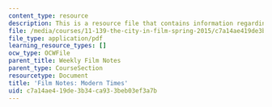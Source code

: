 ```yaml
---
content_type: resource
description: This is a resource file that contains information regarding modern times.
file: /media/courses/11-139-the-city-in-film-spring-2015/c7a14ae419de3b34ca933beb03ef3a7b_MIT11_139S15_ModernTimes.pdf
file_type: application/pdf
learning_resource_types: []
ocw_type: OCWFile
parent_title: Weekly Film Notes
parent_type: CourseSection
resourcetype: Document
title: 'Film Notes: Modern Times'
uid: c7a14ae4-19de-3b34-ca93-3beb03ef3a7b
---
```

